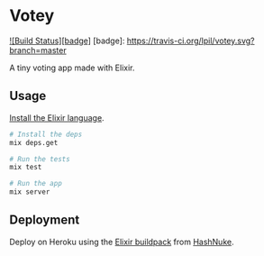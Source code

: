 Votey
=====

[![Build Status][badge]](https://travis-ci.org/lpil/votey)
[badge]: https://travis-ci.org/lpil/votey.svg?branch=master

A tiny voting app made with Elixir.


## Usage

[Install the Elixir language](http://elixir-lang.org/install.html).

```sh
# Install the deps
mix deps.get

# Run the tests
mix test

# Run the app
mix server
```

## Deployment

Deploy on Heroku using the [Elixir buildpack][buildpack] from
[HashNuke][hashnuke].

[buildpack]: https://github.com/HashNuke/heroku-buildpack-elixir
[hashnuke]: https://github.com/HashNuke
